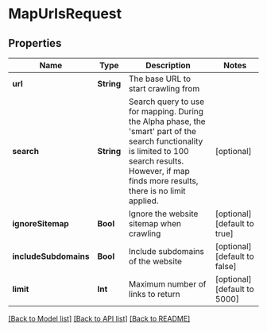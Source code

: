 # MapUrlsRequest

## Properties
Name | Type | Description | Notes
------------ | ------------- | ------------- | -------------
**url** | **String** | The base URL to start crawling from | 
**search** | **String** | Search query to use for mapping. During the Alpha phase, the &#39;smart&#39; part of the search functionality is limited to 100 search results. However, if map finds more results, there is no limit applied. | [optional] 
**ignoreSitemap** | **Bool** | Ignore the website sitemap when crawling | [optional] [default to true]
**includeSubdomains** | **Bool** | Include subdomains of the website | [optional] [default to false]
**limit** | **Int** | Maximum number of links to return | [optional] [default to 5000]

[[Back to Model list]](../README.md#documentation-for-models) [[Back to API list]](../README.md#documentation-for-api-endpoints) [[Back to README]](../README.md)


